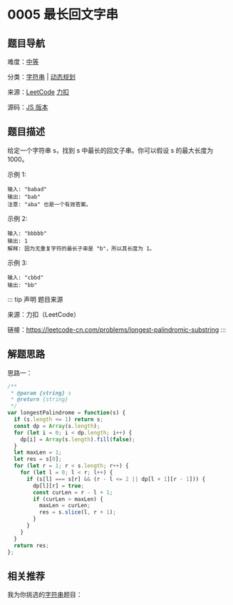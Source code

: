 # 0005 最长回文字串



## 题目导航

难度：[中等](/solution/medium/)

分类：[字符串](/art/string.html) | [动态规划](/art/dynamic-programming.html)

来源：[LeetCode](https://leetcode.com/problems/longest-palindromic-substring/)  [力扣](https://leetcode-cn.com/problems/longest-palindromic-substring/)

源码：[JS 版本](https://github.com/swpuLeo/cattle/blob/master/src/medium/0005-longest-palindromic-substring.js)





## 题目描述

给定一个字符串 s，找到 s 中最长的回文子串。你可以假设 s 的最大长度为 1000。



示例 1:

```
输入: "babad"
输出: "bab"
注意: "aba" 也是一个有效答案。
```



示例 2:

```
输入: "bbbbb"
输出: 1
解释: 因为无重复字符的最长子串是 "b"，所以其长度为 1。
```



示例 3:

```
输入: "cbbd"
输出: "bb"
```



::: tip 声明 题目来源

来源：力扣（LeetCode）

链接：https://leetcode-cn.com/problems/longest-palindromic-substring
:::



## 解题思路

思路一：

```js
/**
 * @param {string} s
 * @return {string}
 */
var longestPalindrome = function(s) {
  if (s.length <= 1) return s;
  const dp = Array(s.length);
  for (let i = 0; i < dp.length; i++) {
    dp[i] = Array(s.length).fill(false);
  }
  let maxLen = 1;
  let res = s[0];
  for (let r = 1; r < s.length; r++) {
    for (let l = 0; l < r; l++) {
      if (s[l] === s[r] && (r - l <= 2 || dp[l + 1][r - 1])) {
        dp[l][r] = true;
        const curLen = r - l + 1;
        if (curLen > maxLen) {
          maxLen = curLen;
          res = s.slice(l, r + 1);
        }
      }
    }
  }
  return res;
};
```





## 相关推荐

我为你挑选的[字符串](/art/string.html)题目：
